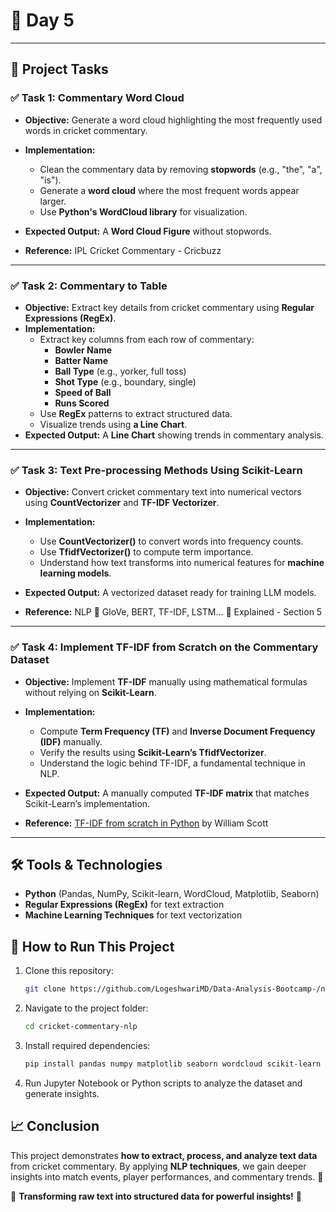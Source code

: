 # 🏏 Day 5



---

## 📂 Project Tasks

### ✅ Task 1: Commentary Word Cloud
- **Objective:** Generate a word cloud highlighting the most frequently used words in cricket commentary.
- **Implementation:**
  - Clean the commentary data by removing **stopwords** (e.g., "the", "a", "is").
  - Generate a **word cloud** where the most frequent words appear larger.
  - Use **Python's WordCloud library** for visualization.
- **Expected Output:** A **Word Cloud Figure** without stopwords.

- **Reference:** IPL Cricket Commentary - Cricbuzz

---

### ✅ Task 2: Commentary to Table
- **Objective:** Extract key details from cricket commentary using **Regular Expressions (RegEx)**.
- **Implementation:**
  - Extract key columns from each row of commentary:
    - **Bowler Name**
    - **Batter Name**
    - **Ball Type** (e.g., yorker, full toss)
    - **Shot Type** (e.g., boundary, single)
    - **Speed of Ball**
    - **Runs Scored**
  - Use **RegEx** patterns to extract structured data.
  - Visualize trends using **a Line Chart**.
- **Expected Output:** A **Line Chart** showing trends in commentary analysis.


---

### ✅ Task 3: Text Pre-processing Methods Using Scikit-Learn
- **Objective:** Convert cricket commentary text into numerical vectors using **CountVectorizer** and **TF-IDF Vectorizer**.
- **Implementation:**
  - Use **CountVectorizer()** to convert words into frequency counts.
  - Use **TfidfVectorizer()** to compute term importance.
  - Understand how text transforms into numerical features for **machine learning models**.
- **Expected Output:** A vectorized dataset ready for training LLM models.

- **Reference:** NLP 📝 GloVe, BERT, TF-IDF, LSTM... 📝 Explained - Section 5

---

### ✅ Task 4: Implement TF-IDF from Scratch on the Commentary Dataset
- **Objective:** Implement **TF-IDF** manually using mathematical formulas without relying on **Scikit-Learn**.
- **Implementation:**
  - Compute **Term Frequency (TF)** and **Inverse Document Frequency (IDF)** manually.
  - Verify the results using **Scikit-Learn’s TfidfVectorizer**.
  - Understand the logic behind TF-IDF, a fundamental technique in NLP.
- **Expected Output:** A manually computed **TF-IDF matrix** that matches Scikit-Learn’s implementation.

- **Reference:** [TF-IDF from scratch in Python](https://medium.com/) by William Scott

---

## 🛠 Tools & Technologies
- **Python** (Pandas, NumPy, Scikit-learn, WordCloud, Matplotlib, Seaborn)
- **Regular Expressions (RegEx)** for text extraction
- **Machine Learning Techniques** for text vectorization

## 🚀 How to Run This Project
1. Clone this repository:
   ```bash
   git clone https://github.com/LogeshwariMD/Data-Analysis-Bootcamp-/new/main/Day5
   ```
2. Navigate to the project folder:
   ```bash
   cd cricket-commentary-nlp
   ```
3. Install required dependencies:
   ```bash
   pip install pandas numpy matplotlib seaborn wordcloud scikit-learn
   ```
4. Run Jupyter Notebook or Python scripts to analyze the dataset and generate insights.

## 📈 Conclusion
This project demonstrates **how to extract, process, and analyze text data** from cricket commentary. By applying **NLP techniques**, we gain deeper insights into match events, player performances, and commentary trends. 🚀

🔎 **Transforming raw text into structured data for powerful insights!** 🏏

